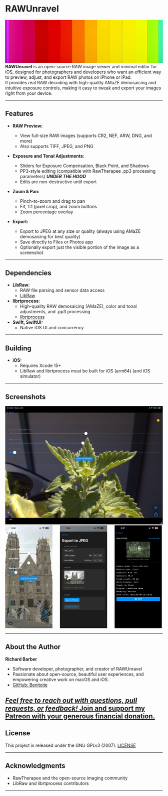 # RAWUnravel
<img src="app/RAWUnravel/RAWUnravel/unravel-crop.jpg"></img>
**RAWUnravel** is an open-source RAW image viewer and minimal editor for iOS, designed for photographers and developers who want an efficient way to preview, adjust, and export RAW photos on iPhone or iPad.  
It provides real RAW decoding with high-quality AMaZE demosaicing and intuitive exposure controls, making it easy to tweak and export your images right from your device.

---

## Features

- **RAW Preview:**  
  - View full-size RAW images (supports CR2, NEF, ARW, DNG, and more)
  - Also supports TIFF, JPEG, and PNG

- **Exposure and Tonal Adjustments:**  
  - Sliders for Exposure Compensation, Black Point, and Shadows
  - PP3-style editing (compatible with RawTherapee .pp3 processing parameters)  ***UNDER THE HOOD***
  - Edits are non-destructive until export

- **Zoom & Pan:**  
  - Pinch-to-zoom and drag to pan
  - Fit, 1:1 (pixel crop), and zoom buttons
  - Zoom percentage overlay

- **Export:**  
  - Export to JPEG at any size or quality (always using AMaZE demosaicing for best quality)
  - Save directly to Files or Photos app
  - Optionally export just the visible portion of the image as a screenshot

---

## Dependencies

- **LibRaw:**  
  - RAW file parsing and sensor data access  
  - [LibRaw](https://www.libraw.org/)
- **librtprocess:**  
  - High-quality RAW demosaicing (AMaZE), color and tonal adjustments, and .pp3 processing  
  - [librtprocess](https://github.com/Beep6581/RawTherapee/tree/dev/rtengine/librtprocess)  
- **Swift, SwiftUI:**  
  - Native iOS UI and concurrency

---

## Building

- **iOS:**  
  - Requires Xcode 15+  
  - LibRaw and librtprocess must be built for iOS (arm64)  (and iOS simulator)
 
---

## Screenshots

<img src="web_.jpg"></img><br>
<img src="web_-1.jpg" width=30%></img>&nbsp;&nbsp;&nbsp;&nbsp;&nbsp;&nbsp;<img src="web_-2.jpg" width=30%></img>&nbsp;&nbsp;&nbsp;&nbsp;&nbsp;&nbsp;<img src="web_-3.jpg" width=30%></img>

---

## About the Author

**Richard Barber**  
- Software developer, photographer, and creator of RAWUnravel  
- Passionate about open-source, beautiful user experiences, and empowering creative work on macOS and iOS.
- [GitHub: Benitoite](https://github.com/Benitoite)

<a href="https://patreon.com/Benitoite">*Feel free to reach out with questions, pull requests, or feedback!*
Join and support my Patreon with your generous financial donation.</a>
---

## License

This project is released under the GNU GPLv3 (2007). <a href="LICENSE">LICENSE</a>

---

## Acknowledgments

- RawTherapee and the open-source imaging community
- LibRaw and librtprocess contributors

---
